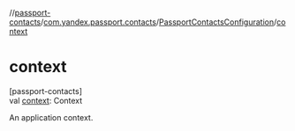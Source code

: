 //[passport-contacts](../../../index.md)/[com.yandex.passport.contacts](../index.md)/[PassportContactsConfiguration](index.md)/[context](context.md)

# context

[passport-contacts]\
val [context](context.md): Context

An application context.
